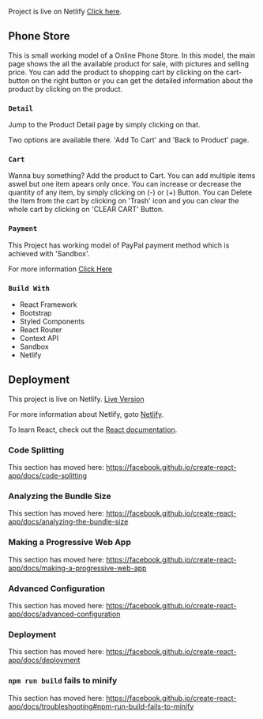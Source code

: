Project is live on Netlify [Click here](https://exclusivephonestore.netlify.com/).

## Phone Store

This is small working model of a Online Phone Store. In this model, the main page shows the all the available product for sale, with pictures and selling price.
You can add the product to shopping cart by clicking on the cart-button on the right button or you can get the detailed information about the product by clicking on the product.

### `Detail`

Jump to the Product Detail page by simply clicking on that.

Two options are available there. 'Add To Cart' and 'Back to Product' page.

### `Cart`

Wanna buy something? Add the product to Cart. You can add multiple items aswel but one item apears only once. You can increase or decrease the quantity of any item, by simply clicking on (-) or (+) Button.
You can Delete the Item from the cart by clicking on 'Trash' icon and you can clear the whole cart by clicking on 'CLEAR CART' Button.

### `Payment`

This Project has working model of PayPal payment method which is achieved with 'Sandbox'.

For more information [Click Here](https://developer.paypal.com/developer/accounts/)

### `Build With`

- React Framework
- Bootstrap
- Styled Components
- React Router
- Context API
- Sandbox
- Netlify

## Deployment

This project is live on Netlify. [Live Version](https://exclusivephonestore.netlify.com/)

For more information about Netlify, goto [Netlify](https://www.netlify.com/).

To learn React, check out the [React documentation](https://reactjs.org/).

### Code Splitting

This section has moved here: https://facebook.github.io/create-react-app/docs/code-splitting

### Analyzing the Bundle Size

This section has moved here: https://facebook.github.io/create-react-app/docs/analyzing-the-bundle-size

### Making a Progressive Web App

This section has moved here: https://facebook.github.io/create-react-app/docs/making-a-progressive-web-app

### Advanced Configuration

This section has moved here: https://facebook.github.io/create-react-app/docs/advanced-configuration

### Deployment

This section has moved here: https://facebook.github.io/create-react-app/docs/deployment

### `npm run build` fails to minify

This section has moved here: https://facebook.github.io/create-react-app/docs/troubleshooting#npm-run-build-fails-to-minify
